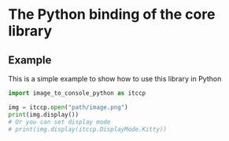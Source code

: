 # The Python binding of the core library

## Example

This is a simple example to show how to use this library in Python

```Python
import image_to_console_python as itccp

img = itccp.open("path/image.png")
print(img.display())
# Or you can set display mode
# print(img.display(itccp.DisplayMode.Kitty))
```

